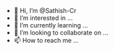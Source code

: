 - 👋 Hi, I’m @Sathish-Cr
- 👀 I’m interested in ...
- 🌱 I’m currently learning ...
- 💞️ I’m looking to collaborate on ...
- 📫 How to reach me ...

<!---
Sathish-Cr/Sathish-Cr is a ✨ special ✨ repository because its `README.md` (this file) appears on your GitHub profile.
You can click the Preview link to take a look at your changes.
--->
